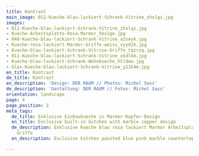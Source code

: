 ```yaml
---
title: Kontrast
main_image: 012-Kueche-blau-lackiert-Schrank-Vitrine_zhxlqz.jpg
images:
- 012-Kueche-blau-lackiert-Schrank-Vitrine_zhxlqz.jpg
- Kueche-Arbeitsplatte-Rosa-Marmor_hbs1ge.jpg
- 040-Kueche-blau-lackiert-Schrank-Vitrine_a2seyk.jpg
- Kueche-rosa-lackiert-Marmor-Griffe-weiss_vyyd1k.jpg
- Kueche-blau-lackiert-Schrank-Vitrine-Griffe_tqzrzq.jpg
- 011-Kueche-blau-lackiert-Schrank-Vitrine_xkdlkm.jpg
- Kueche-blau-lackiert-Schrank-Wohnkueche_htldow.jpg
- Glas-Kueche-blau-lackiert-Schrank-Vitrine_y21k4m.jpg
en_title: Kontrast
de_title: Kontrast
en_description: 'Design: DER RAUM // Photos: Michel Sass'
de_description: 'Gestaltung: DER RAUM // Fotos: Michel Sass'
orientation: landscape
page: 4
page_position: 2
meta_tags:
  de_title: Exklusive Einbaukueche in Marmor-Kupfer-Design
  en_title: Exclusive built-in kitchen with marble copper design
  de_description: Exklusive Kueche blau rosa lackiert Marmor Arbeitsplatte Kupfer
    Griffe
  en_description: Exclusive kitchen painted blue pink marble countertop copper handles

---
```

